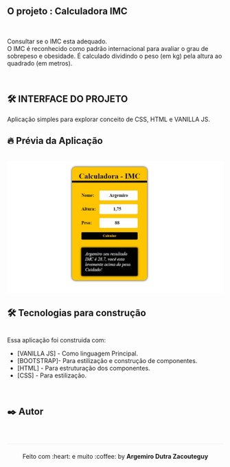 ## O projeto : Calculadora IMC
<br>

Consultar se o IMC esta adequado.<br>O IMC é reconhecido como padrão internacional para avaliar o grau de sobrepeso e obesidade. É calculado dividindo o peso (em kg) pela altura ao quadrado (em metros).

<br>

## 🛠️ INTERFACE DO PROJETO


Aplicação simples para explorar conceito de CSS, HTML e VANILLA JS.

## :fire: Prévia da Aplicação
<br>

<div align="center">
    <img src="https://github.com/Zacouteguy/Calculadora-IMC/blob/main/calc.JPG" width="800px"</img> 
 
</div>



## 🛠️ Tecnologias para construção
<br>
Essa aplicação foi construida com:

* [VANILLA JS] - Como linguagem Principal.
* [BOOTSTRAP]- Para estilização e construção de componentes.
* [HTML] - Para estruturação dos componentes.
* [CSS] - Para estilização.


<br>


## ✒️ Autor


<br>

<p align="center" style="margin-top: 20px; border-top: 1px solid #eee; padding-top: 20px;">Feito com :heart: e muito :coffee: by <strong> Argemiro Dutra Zacouteguy</strong> </p>

